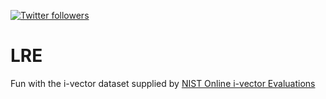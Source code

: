 <a target="_blank" href="http://twitter.com/udibr"><img alt='Twitter followers' src="https://img.shields.io/twitter/follow/udibr.svg?style=social"></a>
# LRE
Fun with the i-vector dataset supplied by [NIST Online i-vector Evaluations](https://ivectorchallenge.nist.gov/)

